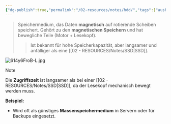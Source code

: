 ```yaml
---
{"dg-publish":true,"permalink":"/02-resources/notes/hdd/","tags":["ausbildung/gfn/ap1/vorbereitung","informatik/hardware","speicher"],"noteIcon":"","updated":"2025-09-27T01:32:43.000+02:00"}
---
```


> Speichermedium, das Daten **magnetisch** auf rotierende Scheiben speichert. Gehört zu den **magnetischen Speichern** und hat bewegliche Teile (Motor + Lesekopf).
> 
> > Ist bekannt für hohe Speicherkapazität, aber langsamer und anfälliger als eine [[02 - RESOURCES/Notes/SSD\|SSD]].

![614y6FroB-L.jpg](/img/user/02%20-%20RESOURCES/Files/614y6FroB-L.jpg)
> [!note]  
> Die **Zugriffszeit** ist langsamer als bei einer [[02 - RESOURCES/Notes/SSD\|SSD]], da der Lesekopf mechanisch bewegt werden muss.

**Beispiel:**

- Wird oft als günstiges **Massenspeichermedium** in Servern oder für Backups eingesetzt.